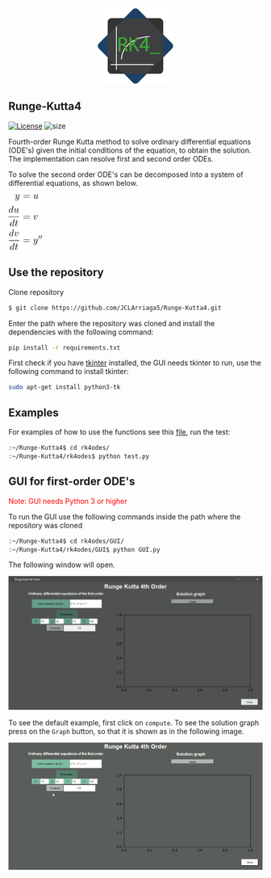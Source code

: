 <p align="center"><img src="images/logo/RK4-logo.png" height="150"></p>

## Runge-Kutta4

[![License](https://img.shields.io/badge/License-MIT-green.svg)](../master/LICENSE) ![size](https://img.shields.io/github/repo-size/JCLArriaga5/Runge-Kutta4)

Fourth-order Runge Kutta method to solve ordinary differential equations (ODE's) given the initial conditions of the equation, to obtain the solution. The implementation can resolve first and second order ODEs.

To solve the second order ODE's can be decomposed into a system of differential equations, as shown below.
<p align="left"><img src="images/example_convert_2ode.png" height="110"></p>

## Use the repository
<!-- ```sh
$ python -m pip install git+https://github.com/JCLArriaga5/Runge-Kutta4.git
``` -->
Clone repository
```sh
$ git clone https://github.com/JCLArriaga5/Runge-Kutta4.git
```
Enter the path where the repository was cloned and install the dependencies with the following command:
```sh
pip install -r requirements.txt
```
First check if you have [tkinter](https://docs.python.org/3.6/library/tkinter.html) installed, the GUI needs tkinter to run, use the following command to install tkinter:
```sh
sudo apt-get install python3-tk
```

## Examples
For examples of how to use the functions see this [file](../master/rk4odes/test.py), run the test:
```sh
:~/Runge-Kutta4$ cd rk4odes/
:~/Runge-Kutta4/rk4odes$ python test.py
```

## GUI for first-order ODE's
<span style="color:red">Note: GUI needs Python 3 or higher</span>

To run the GUI use the following commands inside the path where the repository was cloned
```sh
:~/Runge-Kutta4$ cd rk4odes/GUI/
:~/Runge-Kutta4/rk4odes/GUI$ python GUI.py
```
The following window will open.
<p align="center"><img src="images/GUI-preview.png" height=""></p>

To see the default example, first click on `compute`. To see the solution graph press on the `Graph` button, so that it is shown as in the following image.

<p align="center"><img src="images/Runge_Kutta_4th_Order_Window.gif" height=""></p>
